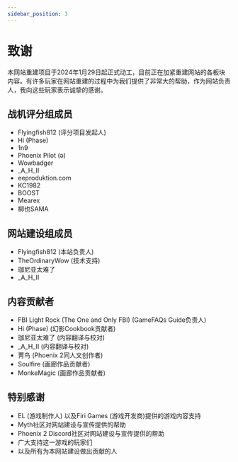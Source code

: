 ```yaml
---
sidebar_position: 3
---
```


# 致谢

本网站重建项目于2024年1月29日起正式动工，目前正在加紧重建网站的各板块内容。有许多玩家在网站重建的过程中为我们提供了非常大的帮助，作为网站负责人，我向这些玩家表示诚挚的感谢。

## 战机评分组成员

- Flyingfish812 (评分项目发起人)
- Hi (Phase)
- 1n9
- Phoenix Pilot (ǝ)
- Wowbadger
- _A_H_II
- eeproduktion.com
- KC1982
- BOOST
- Mearex
- 柳也SAMA

## 网站建设组成员

- Flyingfish812 (本站负责人)
- TheOrdinaryWow (技术支持)
- 珈尼亚太难了
- _A_H_II

## 内容贡献者

- FBI Light Rock (The One and Only FBI) (GameFAQs Guide负责人)
- Hi (Phase) (幻影Cookbook贡献者)
- 珈尼亚太难了 (内容翻译与校对)
- _A_H_II (内容翻译与校对)
- 菁鸟 (Phoenix 2同人文创作者)
- Soulfire (画廊作品贡献者)
- MonkeMagic (画廊作品贡献者)

## 特别感谢

- EL (游戏制作人) 以及Firi Games (游戏开发商)提供的游戏内容支持
- Myth社区对网站建设与宣传提供的帮助
- Phoenix 2 Discord社区对网站建设与宣传提供的帮助
- 广大支持这一游戏的玩家们
- 以及所有为本网站建设做出贡献的人